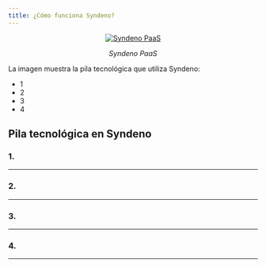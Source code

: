 ```yaml
---
title: ¿Cómo funciona Syndeno?
---
```


[Cómo funciona Syndeno -> explicar las pilas de tecnologías que utiliza Syndeno y hablar de que siempre se ejecuta en la cuenta cloud del cliente.]: #

<div style="text-align: center;">
  <a href="/src/content/docs/img/syndeno-PaaS.png">
    <img src="/src/content/docs/img/syndeno-PaaS.png" alt="Syndeno PaaS" title="Syndeno PaaS" style="max-width: 100%; height: auto;">
  </a>
  <p><em>Syndeno PaaS</em></p>
</div>


La imagen muestra la pila tecnológica que utiliza Syndeno:
* 1
* 2
* 3
* 4

## Pila tecnológica en Syndeno
### 1. 
---
### 2. 
---
### 3. 
---
### 4.
---